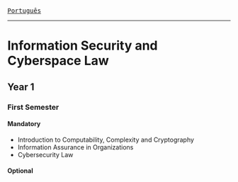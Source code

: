 [<kbd>Português</kbd>](/README.md)

---

# Information Security and Cyberspace Law

## Year 1

### First Semester

#### Mandatory
- Introduction to Computability, Complexity and Cryptography 
- Information Assurance in Organizations
- Cybersecurity Law

#### Optional
